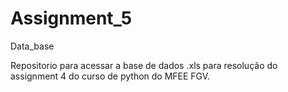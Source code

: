 # Assignment_5
Data_base

Repositorio para acessar a base de dados .xls para resolução do assignment 4 do curso de python do MFEE FGV.
